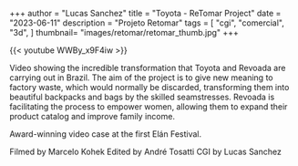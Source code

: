 +++
author = "Lucas Sanchez"
title = "Toyota - ReTomar Project"
date = "2023-06-11"
description = "Projeto Retomar"
tags = [
    "cgi",
    "comercial",
    "3d",
]
thumbnail= "images/retomar/retomar_thumb.jpg"
+++

{{< youtube WWBy_x9F4iw >}}

Video showing the incredible transformation that Toyota and Revoada are carrying out in Brazil. The aim of the project is to give new meaning to factory waste, which would normally be discarded, transforming them into beautiful backpacks and bags by the skilled seamstresses. Revoada is facilitating the process to empower women, allowing them to expand their product catalog and improve family income.

Award-winning video case at the first Elán Festival.

Filmed by Marcelo Kohek
Edited by André Tosatti
CGI by Lucas Sanchez
